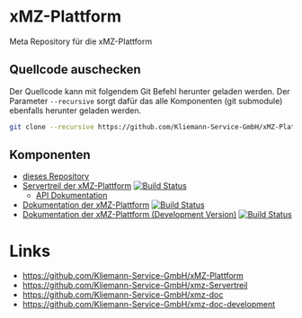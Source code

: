 # xMZ-Plattform
Meta Repository für die xMZ-Plattform


## Quellcode auschecken

Der Quellcode kann mit folgendem Git Befehl herunter geladen werden.
Der Parameter `--recursive` sorgt dafür das alle Komponenten (git submodule)
ebenfalls herunter geladen werden.


```bash
git clone --recursive https://github.com/Kliemann-Service-GmbH/xMZ-Plattform.git
```

## Komponenten

- [dieses Repository][xmz]
- [Servertreil der xMZ-Plattform][xmz-server] [![Build Status](https://travis-ci.org/Kliemann-Service-GmbH/xmz-server.svg?branch=master)](https://travis-ci.org/Kliemann-Service-GmbH/xmz-server)
  - [API Dokumentation](https://github.com/Kliemann-Service-GmbH/xmz-server/xmz_server/index.html)
- [Dokumentation der xMZ-Plattform][xmz-doc] [![Build Status](https://travis-ci.org/Kliemann-Service-GmbH/xmz-doc.svg?branch=master)](https://travis-ci.org/Kliemann-Service-GmbH/xmz-doc)
- [Dokumentation der xMZ-Plattform (Development Version)][xmz-doc-development] [![Build Status](https://travis-ci.org/Kliemann-Service-GmbH/xmz-doc-development.svg?branch=master)](https://travis-ci.org/Kliemann-Service-GmbH/xmz-doc-development)


# Links

- https://github.com/Kliemann-Service-GmbH/xMZ-Plattform
- https://github.com/Kliemann-Service-GmbH/xmz-Servertreil
- https://github.com/Kliemann-Service-GmbH/xmz-doc
- https://github.com/Kliemann-Service-GmbH/xmz-doc-development

[xmz]: https://github.com/Kliemann-Service-GmbH/xMZ-Plattform
[xmz-server]: https://github.com/Kliemann-Service-GmbH/xmz-server
[xmz-doc]: https://github.com/Kliemann-Service-GmbH/xmz-doc
[xmz-doc-development]: https://github.com/Kliemann-Service-GmbH/xmz-doc-development
